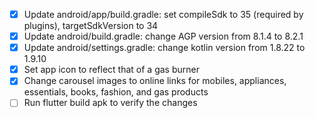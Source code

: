 - [x] Update android/app/build.gradle: set compileSdk to 35 (required by plugins), targetSdkVersion to 34
- [x] Update android/build.gradle: change AGP version from 8.1.4 to 8.2.1
- [x] Update android/settings.gradle: change kotlin version from 1.8.22 to 1.9.10
- [x] Set app icon to reflect that of a gas burner
- [x] Change carousel images to online links for mobiles, appliances, essentials, books, fashion, and gas products
- [ ] Run flutter build apk to verify the changes
